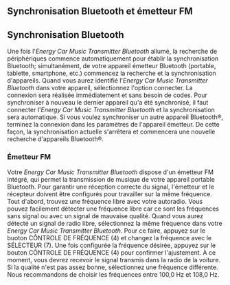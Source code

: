 ## Synchronisation Bluetooth et émetteur FM

## Synchronisation Bluetooth
Une fois l'*Energy Car Music Transmitter Bluetooth* allumé, la recherche de périphériques commence automatiquement pour établir la synchronisation Bluetooth; simultanément, de votre appareil émetteur Bluetooth (portable, tablette, smartphone, etc.) commencez la recherche et la synchronisation d'appareils. Quand vous aurez identifié l'*Energy Car Music Transmitter Bluetooth* dans votre appareil, sélectionnez l'option connecter. La connexion sera réalisée immédiatement et sans besoin de codes.
Pour synchroniser à nouveau le dernier appareil qu'a été synchronisé, il faut connecter l'*Energy Car Music Transmitter Bluetooth* et la synchronisation sera automatique.
Si vous voulez synchroniser un autre appareil Bluetooth®, terminez la connexion dans les paramètres de l'appareil émetteur.  De cette façon, la synchronisation actuelle s'arrêtera et commencera une nouvelle recherche d'appareils Bluetooth®.

### Émetteur FM
Votre *Energy Car Music Transmitter Bluetooth* dispose d'un émetteur FM intégré, qui permet la transmission de musique de votre appareil portable Bluetooth.
Pour garantir une réception correcte du signal, l'émetteur et le récepteur doivent être configurés pour travailler sur la même fréquence.
Tout d'abord, trouvez une fréquence libre avec votre autoradio. Vous pouvez facilement détecter une fréquence libre car ce sont les fréquences sans signal ou avec un signal de mauvaise qualité. Quand vous aurez détecté un signal de radio libre, sélectionnez la même fréquence dans votre *Energy Car Music Transmitter Bluetooth*. Pour ce faire, appuyez sur le buoton CÔNTROLE DE FRÉQUENCE (4) et changez la fréquence avec le SÉLECTEUR (7). Une fois configurée la fréquence désirée, appuyez sur le bouton CÔNTROLE DE FRÉQUENCE (4) pour confirmer l'ajustement.
À ce moment, vous devrez recevoir le signal transmis dans la radio de la voiture. Si la qualité n'est pas assez bonne, sélectionnez une fréquence différente. Nous recommandons de choisir les fréquences entre 100,0 Hz et 108,0 Hz.

